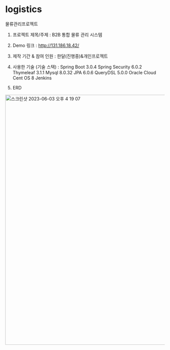 # logistics
물류관리프로젝트

1. 프로젝트 제목/주제 : B2B 통합 물류 관리 시스템

2. Demo 링크 : http://131.186.18.42/

3. 제작 기간 & 참여 인원 : 한달(진행중)&개인프로젝트

4. 사용한 기술 (기술 스택) :
Spring Boot 3.0.4
Spring Security 6.0.2
Thymeleaf 3.1.1
Mysql 8.0.32
JPA 6.0.6
QueryDSL 5.0.0
Oracle Cloud
Cent OS 8
Jenkins

5. ERD
<img width="792" alt="스크린샷 2023-06-03 오후 4 19 07" src="https://github.com/ctccts22/logistics/assets/115934236/a92f87d1-1422-498f-ab1d-8170ede90449">
